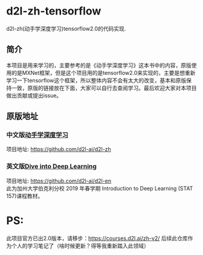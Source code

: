 # d2l-zh-tensorflow
d2l-zh(动手学深度学习)tensorflow2.0的代码实现.



## 简介
本项目是用来学习的，主要参考的是《动手学深度学习》这本书中的内容，原版使用的是MXNet框架，但是这个项目用的是tensorflow2.0来实现的，主要是想重新学习一下tensorflow这个框架，所以整体内容不会有太大的改变，基本和原版保持一致，原版的链接放在下面，大家可以自行去查阅学习。最后欢迎大家对本项目做出贡献或提出issue。


## 原版地址
### 中文版[动手学深度学习](https://zh.d2l.ai/)
项目地址: https://github.com/d2l-ai/d2l-zh

### 英文版[Dive into Deep Learning](https://d2l.ai/)
项目地址: https://github.com/d2l-ai/d2l-en        
此为加州大学伯克利分校 2019 年春学期 Introduction to Deep Learning (STAT 157)课程教材。


# PS:
此项目官方已出2.0版本，请移步：https://courses.d2l.ai/zh-v2/
后续此仓库作为个人的学习笔记了（啥时候更新？得等我重新踏入此领域）
